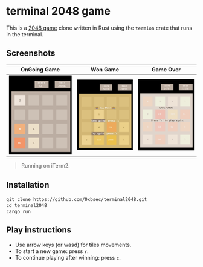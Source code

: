 # terminal 2048 game 

This is a [2048 game](https://github.com/gabrielecirulli/2048) clone written in Rust using the `termion` crate that runs in the terminal.

## Screenshots
OnGoing Game               | Won Game                  | Game Over
:-------------------------:|:-------------------------:|:-------------------------:
![ongoing game](docs/ongoing.png)|![won game](docs/won.png)|![game over](docs/over.png) 

> Running on iTerm2.

## Installation

```
git clone https://github.com/0xbsec/terminal2048.git
cd terminal2048
cargo run
```

## Play instructions

- Use arrow keys (or wasd) for tiles movements.
- To start a new game: press `r`.
- To continue playing after winning: press `c`.
